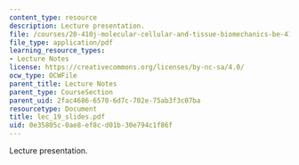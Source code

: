 ```yaml
---
content_type: resource
description: Lecture presentation.
file: /courses/20-410j-molecular-cellular-and-tissue-biomechanics-be-410j-spring-2003/0e35805c0ae8ef8cd01b30e794c1f86f_lec_19_slides.pdf
file_type: application/pdf
learning_resource_types:
- Lecture Notes
license: https://creativecommons.org/licenses/by-nc-sa/4.0/
ocw_type: OCWFile
parent_title: Lecture Notes
parent_type: CourseSection
parent_uid: 2fac4686-6570-6d7c-702e-75ab3f3c07ba
resourcetype: Document
title: lec_19_slides.pdf
uid: 0e35805c-0ae8-ef8c-d01b-30e794c1f86f
---
```

Lecture presentation.